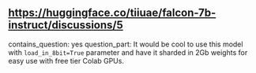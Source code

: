 ## https://huggingface.co/tiiuae/falcon-7b-instruct/discussions/5

contains_question: yes
question_part: It would be cool to use this model with `load_in_8bit=True` parameter and have it sharded in 2Gb weights for easy use with free tier Colab GPUs.